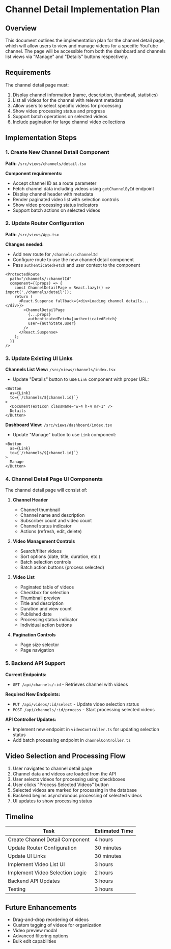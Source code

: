# Channel Detail Implementation Plan

## Overview

This document outlines the implementation plan for the channel detail page, which will allow users to view and manage videos for a specific YouTube channel. The page will be accessible from both the dashboard and channels list views via "Manage" and "Details" buttons respectively.

## Requirements

The channel detail page must:
1. Display channel information (name, description, thumbnail, statistics)
2. List all videos for the channel with relevant metadata
3. Allow users to select specific videos for processing
4. Show video processing status and progress
5. Support batch operations on selected videos
6. Include pagination for large channel video collections

## Implementation Steps

### 1. Create New Channel Detail Component

**Path:** `/src/views/channels/detail.tsx`

**Component requirements:**
- Accept channel ID as a route parameter
- Fetch channel data including videos using `getChannelById` endpoint
- Display channel header with metadata
- Render paginated video list with selection controls
- Show video processing status indicators
- Support batch actions on selected videos

### 2. Update Router Configuration

**Path:** `/src/views/App.tsx`

**Changes needed:**
- Add new route for `/channels/:channelId`
- Configure route to use the new channel detail component
- Pass `authenticatedFetch` and user context to the component

```tsx
<ProtectedRoute 
  path="/channels/:channelId" 
  component={(props) => {
    const ChannelDetailPage = React.lazy(() => import('./channels/detail'));
    return (
      <React.Suspense fallback={<div>Loading channel details...</div>}>
        <ChannelDetailPage 
          {...props}
          authenticatedFetch={authenticatedFetch} 
          user={authState.user} 
        />
      </React.Suspense>
    );
  }} 
/>
```

### 3. Update Existing UI Links

**Channels List View:** `/src/views/channels/index.tsx`
- Update "Details" button to use `Link` component with proper URL:
```tsx
<Button 
  as={Link}
  to={`/channels/${channel.id}`}
>
  <DocumentTextIcon className="w-4 h-4 mr-1" />
  Details
</Button>
```

**Dashboard View:** `/src/views/dashboard/index.tsx`
- Update "Manage" button to use `Link` component:
```tsx
<Button 
  as={Link}
  to={`/channels/${channel.id}`}
>
  Manage
</Button>
```

### 4. Channel Detail Page UI Components

The channel detail page will consist of:

1. **Channel Header**
   - Channel thumbnail
   - Channel name and description
   - Subscriber count and video count
   - Channel status indicator
   - Actions (refresh, edit, delete)

2. **Video Management Controls**
   - Search/filter videos
   - Sort options (date, title, duration, etc.)
   - Batch selection controls
   - Batch action buttons (process selected)

3. **Video List**
   - Paginated table of videos
   - Checkbox for selection
   - Thumbnail preview
   - Title and description
   - Duration and view count
   - Published date
   - Processing status indicator
   - Individual action buttons

4. **Pagination Controls**
   - Page size selector
   - Page navigation

### 5. Backend API Support

**Current Endpoints:**
- `GET /api/channels/:id` - Retrieves channel with videos

**Required New Endpoints:**
- `PUT /api/videos/:id/select` - Update video selection status
- `POST /api/channels/:id/process` - Start processing selected videos

**API Controller Updates:**
- Implement new endpoint in `videoController.ts` for updating selection status
- Add batch processing endpoint in `channelController.ts`

## Video Selection and Processing Flow

1. User navigates to channel detail page
2. Channel data and videos are loaded from the API
3. User selects videos for processing using checkboxes
4. User clicks "Process Selected Videos" button
5. Selected videos are marked for processing in the database
6. Backend begins asynchronous processing of selected videos
7. UI updates to show processing status

## Timeline

| Task | Estimated Time |
|------|----------------|
| Create Channel Detail Component | 4 hours |
| Update Router Configuration | 30 minutes |
| Update UI Links | 30 minutes |
| Implement Video List UI | 3 hours |
| Implement Video Selection Logic | 2 hours |
| Backend API Updates | 3 hours |
| Testing | 3 hours |

## Future Enhancements

- Drag-and-drop reordering of videos
- Custom tagging of videos for organization
- Video preview modal
- Advanced filtering options
- Bulk edit capabilities